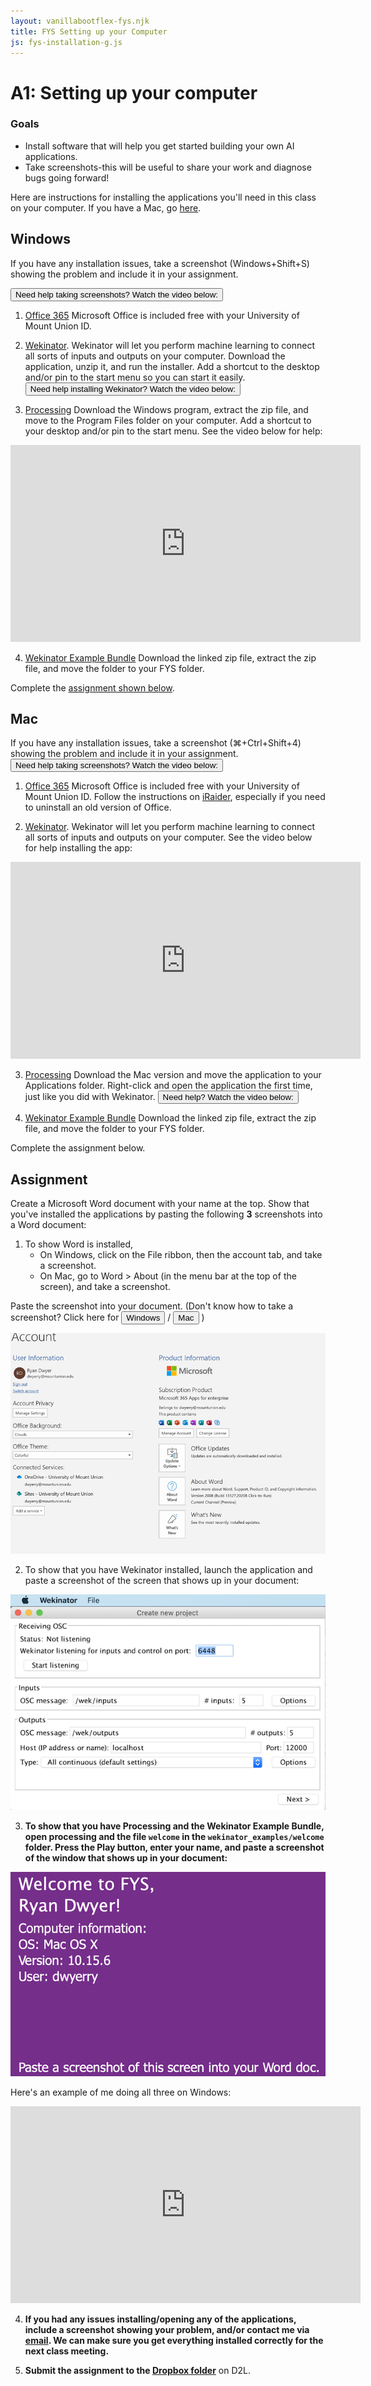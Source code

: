 ```yaml
---
layout: vanillabootflex-fys.njk
title: FYS Setting up your Computer
js: fys-installation-g.js
---
```


# A1: Setting up your computer

### Goals

- Install software that will help you get started building your own AI applications.
- Take screenshots-this will be useful to share your work and diagnose bugs going forward!

Here are instructions for installing the applications you'll need in this class on your computer. If you have a Mac, go [here](#mac).

## Windows

If you have any installation issues, take a screenshot (Windows+Shift+S) showing the problem and include it in your assignment.

<button class="btn btn-link" onclick="show('windows-screenshot')">Need help taking screenshots? Watch the video below:</button>

<iframe width="560" height="315" src="https://www.youtube.com/embed/d_0gcVRenXM" frameborder="0" allow="accelerometer; autoplay; encrypted-media; gyroscope; picture-in-picture" allowfullscreen id="windows-screenshot" hidden></iframe>

1. [Office 365](https://portal.office.com/OLS/MySoftware.aspx) Microsoft Office is included free with your University of Mount Union ID.

2. [Wekinator](http://www.wekinator.org/downloads/). Wekinator will let you perform machine learning to connect all sorts of inputs and outputs on your computer. Download the application, unzip it, and run the installer. Add a shortcut to the desktop and/or pin to the start menu so you can start it easily.<button class="btn btn-link" onclick="show('windows-wekinator-video')">Need help installing Wekinator? Watch the video below:</button>

<iframe width="560" height="315" src="https://www.youtube.com/embed/dy54o2iCtAs" frameborder="0" allow="accelerometer; autoplay; encrypted-media; gyroscope; picture-in-picture" allowfullscreen id="windows-wekinator-video" hidden></iframe>

3. [Processing](https://processing.org/download/) Download the Windows program, extract the zip file, and move to the Program Files folder on your computer. Add a shortcut to your desktop and/or pin to the start menu. See the video below for help:

<iframe width="560" height="315" src="https://www.youtube.com/embed/5vc7XYNXXGg" frameborder="0" allow="accelerometer; autoplay; encrypted-media; gyroscope; picture-in-picture" allowfullscreen id="windows-processing"></iframe>


4. [Wekinator Example Bundle](https://github.com/ryanpdwyer/wekinator_examples/releases/download/v1.2/wekinator_examples.zip) Download the linked zip file, extract the zip file, and move the folder to your FYS folder.

Complete the [assignment shown below](#assignment).


<h2 id="mac">Mac</h2>

If you have any installation issues, take a screenshot (⌘+Ctrl+Shift+4) showing the problem and include it in your assignment.
<button class="btn btn-link" onclick="show('mac-screenshot')">Need help taking screenshots? Watch the video below:</button>
<iframe width="560" height="315" src="https://www.youtube.com/embed/AEE-EEfW204" frameborder="0" allow="accelerometer; autoplay; encrypted-media; gyroscope; picture-in-picture" allowfullscreen id="mac-screenshot" hidden></iframe>

1. [Office 365](https://portal.office.com/OLS/MySoftware.aspx) Microsoft Office is included free with your University of Mount Union ID. Follow the instructions on [iRaider](https://portal.mountunion.edu/campusoffice/information_technology/Documents/How%20To/Office/Windows_Install_Instructions.pdf), especially if you need to uninstall an old version of Office. 

2. [Wekinator](http://www.wekinator.org/downloads/). Wekinator will let you perform machine learning to connect all sorts of inputs and outputs on your computer. See the video below for help installing the app:
<iframe width="560" height="315" src="https://www.youtube.com/embed/9SFmsnf5HjY" frameborder="0" allow="accelerometer; autoplay; encrypted-media; gyroscope; picture-in-picture" allowfullscreen id="mac-wekinator-video"></iframe>

3. [Processing](https://processing.org/download/) Download the Mac version and move the application to your Applications folder. Right-click and open the application the first time, just like you did with Wekinator. <button class="btn btn-link" onclick="show('mac-processing-video')">Need help? Watch the video below:</button>
<iframe width="560" height="315" src="https://www.youtube.com/embed/-6Mcr76sfFY" frameborder="0" allow="accelerometer; autoplay; encrypted-media; gyroscope; picture-in-picture" allowfullscreen id="mac-processing-video" hidden></iframe>

4. [Wekinator Example Bundle](https://github.com/ryanpdwyer/wekinator_examples/releases/download/v1.2/wekinator_examples.zip) Download the linked zip file, extract the zip file, and move the folder to your FYS folder.

Complete the assignment below.

<h2 id="assignment">Assignment</h2>

Create a Microsoft Word document with your name at the top. Show that you've installed the applications by pasting the following **3** screenshots into a Word document:

1. To show Word is installed,
	- On Windows, click on the File ribbon, then the account tab, and take a screenshot. 
	- On Mac, go to Word > About (in the menu bar at the top of the screen), and take a screenshot.

  Paste the screenshot into your document. (Don't know how to take a screenshot? Click here for <button class="btn btn-link" onclick="show('windows-screenshot-2'); hide('mac-screenshot-2')">Windows</button> / <button class="btn btn-link" onclick="show('mac-screenshot-2'); hide('windows-screenshot-2')">Mac</button> )
<iframe width="560" height="315" src="https://www.youtube.com/embed/d_0gcVRenXM" frameborder="0" allow="accelerometer; autoplay; encrypted-media; gyroscope; picture-in-picture" allowfullscreen id="windows-screenshot-2" hidden></iframe>
<iframe width="560" height="315" src="https://www.youtube.com/embed/AEE-EEfW204" frameborder="0" allow="accelerometer; autoplay; encrypted-media; gyroscope; picture-in-picture" allowfullscreen id="mac-screenshot-2" hidden></iframe>

<img alt="Office account info" src="/img/fys-office.png" width="600px"/>

2. To show that you have Wekinator installed, launch the application and paste a screenshot of the screen that shows up in your document:

![Wekinator inputs screen](/img/fys-wekinator.png)

3. **To show that you have Processing and the Wekinator Example Bundle, open processing and the file `welcome` in the `wekinator_examples/welcome` folder. Press the Play button, enter your name, and paste a screenshot of the window that shows up in your document:**

![Processing welcome screen](/img/welcome-picture.png)


Here's an example of me doing all three on Windows:

<iframe width="560" height="315" src="https://www.youtube.com/embed/4dKeHUp4khQ" frameborder="0" allow="accelerometer; autoplay; encrypted-media; gyroscope; picture-in-picture" allowfullscreen></iframe>

4. **If you had any issues installing/opening any of the applications, include a screenshot showing your problem, and/or contact me via [email](mailto:dwyerry@mountunion.edu). We can make sure you get everything installed correctly for the next class meeting.**


5. **Submit the assignment to the [Dropbox folder](https://d2l.mountunion.edu/d2l/le/content/54369/viewContent/817049/View)** on D2L.

